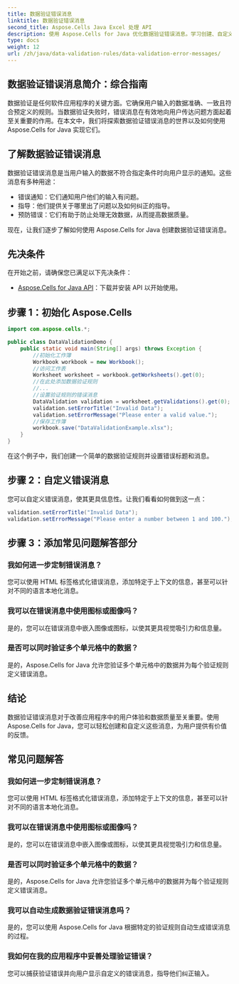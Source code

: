 ```yaml
---
title: 数据验证错误消息
linktitle: 数据验证错误消息
second_title: Aspose.Cells Java Excel 处理 API
description: 使用 Aspose.Cells for Java 优化数据验证错误消息。学习创建、自定义和改善用户体验。
type: docs
weight: 12
url: /zh/java/data-validation-rules/data-validation-error-messages/
---
```


## 数据验证错误消息简介：综合指南

数据验证是任何软件应用程序的关键方面。它确保用户输入的数据准确、一致且符合预定义的规则。当数据验证失败时，错误消息在有效地向用户传达问题方面起着至关重要的作用。在本文中，我们将探索数据验证错误消息的世界以及如何使用 Aspose.Cells for Java 实现它们。

## 了解数据验证错误消息

数据验证错误消息是当用户输入的数据不符合指定条件时向用户显示的通知。这些消息有多种用途：

- 错误通知：它们通知用户他们的输入有问题。
- 指导：他们提供关于哪里出了问题以及如何纠正的指导。
- 预防错误：它们有助于防止处理无效数据，从而提高数据质量。

现在，让我们逐步了解如何使用 Aspose.Cells for Java 创建数据验证错误消息。

## 先决条件

在开始之前，请确保您已满足以下先决条件：

- [Aspose.Cells for Java API](https://releases.aspose.com/cells/java/)：下载并安装 API 以开始使用。

## 步骤 1：初始化 Aspose.Cells

```java
import com.aspose.cells.*;

public class DataValidationDemo {
    public static void main(String[] args) throws Exception {
        //初始化工作簿
        Workbook workbook = new Workbook();
        //访问工作表
        Worksheet worksheet = workbook.getWorksheets().get(0);
        //在此处添加数据验证规则
        //...
        //设置验证规则的错误消息
        DataValidation validation = worksheet.getValidations().get(0);
        validation.setErrorTitle("Invalid Data");
        validation.setErrorMessage("Please enter a valid value.");
        //保存工作簿
        workbook.save("DataValidationExample.xlsx");
    }
}
```

在这个例子中，我们创建一个简单的数据验证规则并设置错误标题和消息。

## 步骤 2：自定义错误消息

您可以自定义错误消息，使其更具信息性。让我们看看如何做到这一点：

```java
validation.setErrorTitle("Invalid Data");
validation.setErrorMessage("Please enter a number between 1 and 100.");
```

## 步骤 3：添加常见问题解答部分

### 我如何进一步定制错误消息？

您可以使用 HTML 标签格式化错误消息，添加特定于上下文的信息，甚至可以针对不同的语言本地化消息。

### 我可以在错误消息中使用图标或图像吗？

是的，您可以在错误消息中嵌入图像或图标，以使其更具视觉吸引力和信息量。

### 是否可以同时验证多个单元格中的数据？

是的，Aspose.Cells for Java 允许您验证多个单元格中的数据并为每个验证规则定义错误消息。

## 结论

数据验证错误消息对于改善应用程序中的用户体验和数据质量至关重要。使用 Aspose.Cells for Java，您可以轻松创建和自定义这些消息，为用户提供有价值的反馈。

## 常见问题解答

### 我如何进一步定制错误消息？

您可以使用 HTML 标签格式化错误消息，添加特定于上下文的信息，甚至可以针对不同的语言本地化消息。

### 我可以在错误消息中使用图标或图像吗？

是的，您可以在错误消息中嵌入图像或图标，以使其更具视觉吸引力和信息量。

### 是否可以同时验证多个单元格中的数据？

是的，Aspose.Cells for Java 允许您验证多个单元格中的数据并为每个验证规则定义错误消息。

### 我可以自动生成数据验证错误消息吗？

是的，您可以使用 Aspose.Cells for Java 根据特定的验证规则自动生成错误消息的过程。

### 我如何在我的应用程序中妥善处理验证错误？

您可以捕获验证错误并向用户显示自定义的错误消息，指导他们纠正输入。